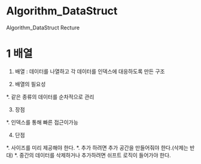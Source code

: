 # Algorithm_DataStruct
Algorithm_DataStruct Recture

1 배열
===========
1. 배열 : 데이터를 나열하고 각 데이터를 인덱스에 대응하도록 만든 구조

2. 배열의 필요성

  *. 같은 종류의 데이터를 순차적으로 관리

3. 장점

  *. 인덱스를 통해 빠른 접근이가능
  
4. 단점

  *. 사이즈를 미리 제공해야 한다.
  *. 추가 하려면 추가 공간을 만들어줘야 한다.(삭제는 반대)
  *. 중간의 데이터를 삭제하거나 추가하려면 쉬프트 로직이 들어가야 한다.
